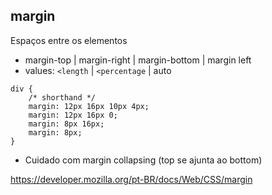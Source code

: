 ## margin

Espaços entre os elementos

- margin-top | margin-right | margin-bottom | margin left
- values: `<length` | `<percentage` | auto

```
div {
    /* shorthand */
    margin: 12px 16px 10px 4px;
    margin: 12px 16px 0;
    margin: 8px 16px;
    margin: 8px;
}
```

* Cuidado com margin collapsing (top se ajunta ao bottom)

https://developer.mozilla.org/pt-BR/docs/Web/CSS/margin